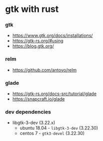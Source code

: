 gtk with rust
===

### gtk
- https://www.gtk.org/docs/installations/
- https://gtk-rs.org/#using
- https://blog.gtk.org/

### relm
- https://github.com/antoyo/relm

### glade
- https://gtk-rs.org/docs-src/tutorial/glade
- https://snapcraft.io/glade

### dev dependencies
- libgtk-3-dev (3.22.x)
  - ubuntu 18.04 - `libgtk-3-dev` (3.22.30)
  - centos 7 - `gtk3-devel` (3.22.30)
